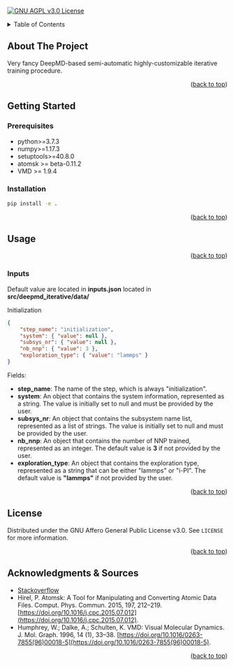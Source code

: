 <div id="top"></div>

<!-- PROJECT SHIELDS -->

[![GNU AGPL v3.0 License][license-shield]][license-url]

<!-- TABLE OF CONTENTS -->

<details>
  <summary>Table of Contents</summary>
  <ol>
    <li>
      <a href="#about">About The Project</a>
    </li>
    <li>
      <a href="#getting-started">Getting Started</a>
      <ul>
        <li><a href="#prerequisites">Prerequisites</a></li>
        <li><a href="#installation">Installation</a></li>
      </ul>
    </li>
    <li><a href="#usage">Usage</a></li>
    <li><a href="#license">License</a></li>
    <li><a href="#acknowledgments">Acknowledgments</a></li>
  </ol>
</details>

<!-- ABOUT THE PROJECT -->
<div id="about"></div>

## About The Project

Very fancy DeepMD-based semi-automatic highly-customizable iterative training procedure.

<p align="right">(<a href="#top">back to top</a>)</p>

<!-- GETTING STARTED -->
<div id="getting-started"></div>

## Getting Started

<div id="prerequisites"></div>

### Prerequisites

<!-- TODO: Prerequisites  -->

* python>=3.7.3
* numpy>=1.17.3
* setuptools>=40.8.0
* atomsk >= beta-0.11.2 <!-- TODO: List of steps  -->
* VMD >= 1.9.4 <!-- TODO: List of steps  -->

<div id="installation"></div>

### Installation

<!-- TODO: Installation  -->
```bash
pip install -e .
```

<p align="right">(<a href="#top">back to top</a>)</p>

<!-- USAGE EXAMPLES -->
<div id="usage"></div>

## Usage

<!-- TODO: Usage  -->

<p align="right">(<a href="#top">back to top</a>)</p>

### Inputs

Default value are located in __inputs.json__ located in __src/deepmd_iterative/data/__

Initialization

```json
{
    "step_name": "initialization",
    "system": { "value": null },
    "subsys_nr": { "value": null },
    "nb_nnp": { "value": 3 },
    "exploration_type": { "value": "lammps" }
}
```

Fields:

* __step_name__: The name of the step, which is always "initialization".
* __system__: An object that contains the system information, represented as a string. The value is initially set to null and must be provided by the user.
* __subsys_nr__: An object that contains the subsystem name list, represented as a list of strings. The value is initially set to null and must be provided by the user.
* __nb_nnp__: An object that contains the number of NNP trained, represented as an integer. The default value is __3__ if not provided by the user.
* __exploration_type__: An object that contains the exploration type, represented as a string that can be either "lammps" or "i-PI". The default value is __"lammps"__ if not provided by the user.

<p align="right">(<a href="#top">back to top</a>)</p>


<!-- LICENSE -->
<div id="license"></div>

## License

Distributed under the GNU Affero General Public License v3.0. See `LICENSE` for more information.

<p align="right">(<a href="#top">back to top</a>)</p>

<!-- ACKNOWLEDGMENTS -->
<div id="acknowledgments"></div>

## Acknowledgments & Sources

* [Stackoverflow](https://stackoverflow.com/)
* Hirel, P. Atomsk: A Tool for Manipulating and Converting Atomic Data Files. Comput. Phys. Commun. 2015, 197, 212–219. [https://doi.org/10.1016/j.cpc.2015.07.012](https://doi.org/10.1016/j.cpc.2015.07.012).
* Humphrey, W.; Dalke, A.; Schulten, K. VMD: Visual Molecular Dynamics. J. Mol. Graph. 1996, 14 (1), 33–38. [https://doi.org/10.1016/0263-7855(96)00018-5](https://doi.org/10.1016/0263-7855(96)00018-5).

<p align="right">(<a href="#top">back to top</a>)</p>

<!-- MARKDOWN LINKS & IMAGES -->
<!-- https://www.markdownguide.org/basic-syntax/#reference-style-links -->
[license-shield]: https://img.shields.io/github/license/laagegroup/0_Template.svg?style=for-the-badge
[license-url]: https://github.com/laagegroup/0_Template/blob/main/LICENSE
